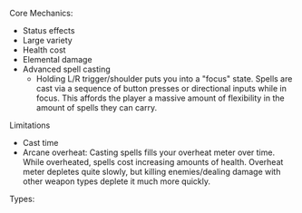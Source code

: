 Core Mechanics:
- Status effects
- Large variety
- Health cost
- Elemental damage
- Advanced spell casting
	- Holding L/R trigger/shoulder puts you into a "focus" state. Spells are cast via a sequence of button presses or directional inputs while in focus. This affords the player a massive amount of flexibility in the amount of spells they can carry.

Limitations
- Cast time
- Arcane overheat: Casting spells fills your overheat meter over time. While overheated, spells cost increasing amounts of health. Overheat meter depletes quite slowly, but killing enemies/dealing damage with other weapon types deplete it much more quickly.

Types: